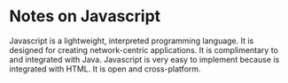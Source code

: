 # Notes on Javascript

Javascript is a lightweight, interpreted programming language. 
It is designed for creating network-centric applications. 
It is complimentary to and integrated with Java.
Javascript is very easy to implement because is integrated with HTML. 
It is open and cross-platform.




